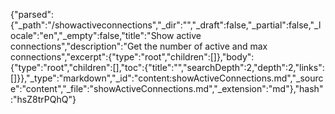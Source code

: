 {"parsed":{"_path":"/showactiveconnections","_dir":"","_draft":false,"_partial":false,"_locale":"en","_empty":false,"title":"Show active connections","description":"Get the number of active and max connections","excerpt":{"type":"root","children":[]},"body":{"type":"root","children":[],"toc":{"title":"","searchDepth":2,"depth":2,"links":[]}},"_type":"markdown","_id":"content:showActiveConnections.md","_source":"content","_file":"showActiveConnections.md","_extension":"md"},"hash":"hsZ8trPQhQ"}